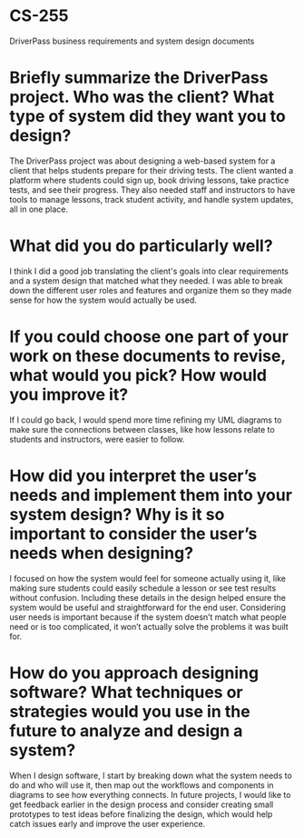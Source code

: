 # CS-255
DriverPass business requirements and system design documents

# Briefly summarize the DriverPass project. Who was the client? What type of system did they want you to design?
The DriverPass project was about designing a web-based system for a client that helps students prepare for their driving tests. The client wanted a platform where students could sign up, book driving lessons, take practice tests, and see their progress. They also needed staff and instructors to have tools to manage lessons, track student activity, and handle system updates, all in one place.

# What did you do particularly well?
I think I did a good job translating the client's goals into clear requirements and a system design that matched what they needed. I was able to break down the different user roles and features and organize them so they made sense for how the system would actually be used.

# If you could choose one part of your work on these documents to revise, what would you pick? How would you improve it?
If I could go back, I would spend more time refining my UML diagrams to make sure the connections between classes, like how lessons relate to students and instructors, were easier to follow. 

# How did you interpret the user’s needs and implement them into your system design? Why is it so important to consider the user’s needs when designing?
I focused on how the system would feel for someone actually using it, like making sure students could easily schedule a lesson or see test results without confusion. Including these details in the design helped ensure the system would be useful and straightforward for the end user. Considering user needs is important because if the system doesn’t match what people need or is too complicated, it won’t actually solve the problems it was built for.

# How do you approach designing software? What techniques or strategies would you use in the future to analyze and design a system?
When I design software, I start by breaking down what the system needs to do and who will use it, then map out the workflows and components in diagrams to see how everything connects. In future projects, I would like to get feedback earlier in the design process and consider creating small prototypes to test ideas before finalizing the design, which would help catch issues early and improve the user experience.
